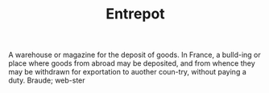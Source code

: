 ---
title: Entrepot
letter: E
permalink: "/definitions/bld-entrepot.html"
body: A warehouse or magazine for the deposit of goods. In France, a bulld-ing or
  place where goods from abroad may be deposited, and from whence they may be withdrawn
  for exportation to auother coun-try, without paying a duty. Braude; web-ster
published_at: '2018-07-07'
source: Black's Law Dictionary 2nd Ed (1910)
layout: post
---